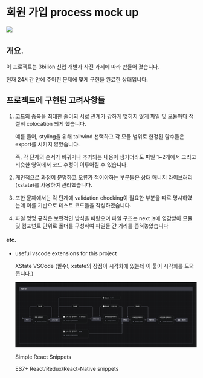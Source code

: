 # 회원 가입 process mock up

<img width=400 src="https://github.com/user-attachments/assets/8e879dda-f740-4838-b412-a32ce2328466">

## 개요.

이 프로젝트는 3bilion 신입 개발자 사전 과제에 따라 만들어 졌습니다.

현재 24시간 안에 주어진 문제에 맞게 구현을 완료한 상태입니다. 

## 프로젝트에 구현된 고려사항들

1. 코드의 중복을 최대한 줄이되 서로 관계가 강하게 맺히지 않게 파일 및 모듈마다 적절히 colocation 되게 했습니다. 

    예를 들어, styling을 위해 tailwind 선택하고 각 모듈 범위로 한정된 함수들은 export를 시키지 않았습니다.

    즉, 각 단계의 순서가 바뀌거나 추가되는 내용이 생기더라도 파일 1~2개에서 그리고 비슷한 영역에서 코드 수정이 이루어질 수 있습니다.

2. 개인적으로 과정이 분명하고 오류가 적어야하는 부분들은 상태 매니저 라이브러리(xstate)를 사용하여 관리했습니다.

3. 또한 문제에서는 각 단계에 validation checking이 필요한 부분을 따로 명시하였는데 이를 기반으로 테스트 코드들을 작성하였습니다.

4. 파일 명명 규칙은 보편적인 방식을 따랐으며 파일 구조는 next js에 영감받아 모듈 및 컴포넌트 단위로 폴더를 구성하여 파일들 간 거리를 좁혀놓았습니다



#### etc.

+ useful vscode extensions for this project
  
  XState VSCode (필수!, xstete의 장점이 시각화에 있는데 이 툴이 시각화를 도와줍니다.)

  <img style="width: 800px" src="./public/exam1.png">

  Simple React Snippets

  ES7+ React/Redux/React-Native snippets

